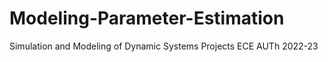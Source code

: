 # Modeling-Parameter-Estimation
Simulation and Modeling of Dynamic Systems Projects ECE AUTh 2022-23
